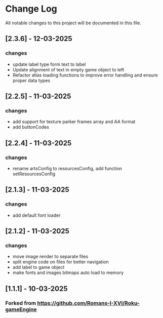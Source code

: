 # Change Log
All notable changes to this project will be documented in this file.

## [2.3.6] - 12-03-2025
### changes
- update label type form text to label
- Update alignment of text in empty game object to left
- Refactor atlas loading functions to improve error handling and ensure proper data types

## [2.2.5] - 11-03-2025
### changes
- add support for texture parker frames array and AA format
- add buttonCodes

## [2.2.4] - 11-03-2025
### changes
- rename artsConfig to resourcesConfig, add function setResourcesConfig

## [2.1.3] - 11-03-2025
### changes
- add default font loader

## [2.1.2] - 11-03-2025
### changes
- move image render to separate files
- split engine code on files for better navigation
- add label to game object
- make fonts and images bitmaps auto load to memory

## [1.1.1] - 10-03-2025
### Forked from https://github.com/Romans-I-XVI/Roku-gameEngine